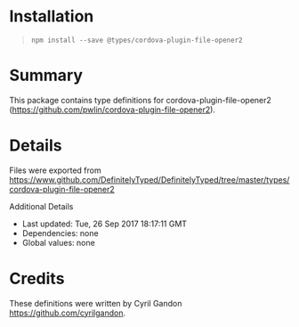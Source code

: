 # Installation
> `npm install --save @types/cordova-plugin-file-opener2`

# Summary
This package contains type definitions for cordova-plugin-file-opener2 (https://github.com/pwlin/cordova-plugin-file-opener2).

# Details
Files were exported from https://www.github.com/DefinitelyTyped/DefinitelyTyped/tree/master/types/cordova-plugin-file-opener2

Additional Details
 * Last updated: Tue, 26 Sep 2017 18:17:11 GMT
 * Dependencies: none
 * Global values: none

# Credits
These definitions were written by Cyril Gandon <https://github.com/cyrilgandon>.
